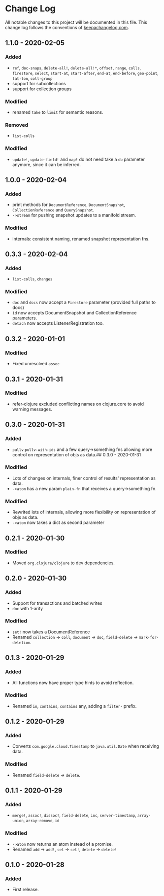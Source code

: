# Change Log
All notable changes to this project will be documented in this file. This change log follows the conventions of [keepachangelog.com](http://keepachangelog.com/).

## 1.1.0 - 2020-02-05
### Added 
* `ref`, `doc-snaps`, `delete-all!`, `delete-all!*`, `offset`, `range`, `colls`, `firestore`,
 `select`, `start-at`, `start-after`, `end-at`, `end-before`, `geo-point`, `lat-lon`, `coll-group`
* support for subcollections
* support for collection groups

### Modified
* renamed `take` to `limit` for semantic reasons.

### Removed
* `list-colls` 

### Modified
* `update!`, `update-field!` and `map!` do not need take a `db` parameter anymore, since
it can be inferred.

## 1.0.0 - 2020-02-04
### Added 
* print methods for `DocumentReference`, `DocumentSnapshot`, `CollectionReference` and `QuerySnapshot`.
* `->stream` for pushing snapshot updates to a manifold stream.

### Modified
* internals: consistent naming, renamed snapshot representation fns.

## 0.3.3 - 2020-02-04
### Added
* `list-colls`, `changes`

### Modified
* `doc` and `docs` now accept a `Firestore` parameter (provided full paths to docs)
* `id` now accepts DocumentSnapshot and CollectionReference parameters.
* `detach` now accepts ListenerRegistration too.

## 0.3.2 - 2020-01-01
### Modified
* Fixed unresolved `assoc`

## 0.3.1 - 2020-01-31
### Modified
* refer-clojure excluded conflicting names on clojure.core to avoid warning messages.

## 0.3.0 - 2020-01-31
### Added 
* `pullv` `pullv-with-ids` and a few query->something fns allowing more control on 
representation of objs as data.## 0.3.0 - 2020-01-31
### Modified
* Lots of changes on internals, finer control of results' representation as data.
* `->atom` has a new param `plain-fn` that receives a query->something fn.

### Modified
* Rewrited lots of internals, allowing more flexibility on representation of objs as data.
* `->atom` now takes a dict as second parameter

## 0.2.1 - 2020-01-30
### Modified
* Moved `org.clojure/clojure` to dev dependencies.

## 0.2.0 - 2020-01-30
### Added 
* Support for transactions and batched writes
* `doc` with 1-arity

### Modified
* `set!` now takes a DocumentReference
* Renamed `collection` -> `coll`, `document` -> `doc`, `field-delete` -> `mark-for-deletion`.

## 0.1.3 - 2020-01-29
### Added
* All functions now have proper type hints to avoid reflection.

### Modified
* Renamed `in`, `contains`, `contains` any, adding a `filter-` prefix.

## 0.1.2 - 2020-01-29
### Added
* Converts `com.google.cloud.Timestamp` to `java.util.Date` when receiving data.

### Modified
- Renamed `field-delete` -> `delete`.

## 0.1.1 - 2020-01-29
### Added
* `merge!`, `assoc!`, `dissoc!`, `field-delete`, `inc`, `server-timestamp`, `array-union`, `array-remove`, `id`

### Modified
- `->atom` now returns an atom instead of a promise.
- Renamed `add` -> `add!`, `set` -> `set!`, `delete` -> `delete!`

## 0.1.0 - 2020-01-28
### Added
- First release.